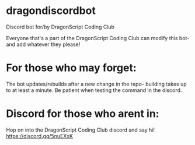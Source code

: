# dragondiscordbot
Discord bot for/by DragonScript Coding Club

Everyone that's a part of the DragonScript Coding Club can modify this bot- and add whatever they please!

# For those who may forget:
The bot updates/rebuilds after a new change in the repo- building takes up to at least a minute. Be patient when testing the command in the discord.

# Discord for those who arent in:
Hop on into the DragonScript Coding Club discord and say hi! https://discord.gg/5nuEXxK